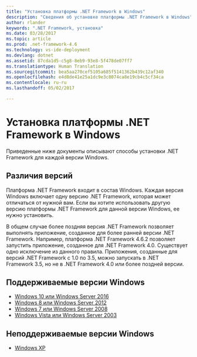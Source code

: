 ```yaml
---
title: "Установка платформы .NET Framework в Windows"
description: "Сведения об установке платформы .NET Framework в Windows"
author: rlander
keywords: ".NET Framework, установка"
ms.date: 03/28/2017
ms.topic: article
ms.prod: .net-framework-4.6
ms.technology: vs-ide-deployment
ms.devlang: dotnet
ms.assetid: 87cda1d5-c5g8-8eb9-93e8-5f478de07ff7
ms.translationtype: Human Translation
ms.sourcegitcommit: bea5aa270cef5105a685f5141362b439c12af340
ms.openlocfilehash: e4d8de41e25a1dc9e3c8074ca8e19cb4c5cf34ca
ms.contentlocale: ru-ru
ms.lasthandoff: 05/02/2017

---
```


# <a name="installing-the-net-framework-on-windows"></a>Установка платформы .NET Framework в Windows

Приведенные ниже документы описывают способы установки .NET Framework для каждой версии Windows.

## <a name="version-differences"></a>Различия версий

Платформа .NET Framework входит в состав Windows. Каждая версия Windows включает одну версию .NET Framework, которая может отличаться от нужной вам. Если вы хотите использовать другую версию платформы .NET Framework для данной версии Windows, ее нужно установить.

В общем случае более поздняя версия .NET Framework позволяет выполнять приложение, созданное для более ранней версии .NET Framework. Например, платформа .NET Framework 4.6.2 позволяет запустить приложение, созданное для .NET Framework 4.0. Существует одно исключение из данного правила. Приложения, созданные для версий .NET Framework с 1.0 по 3.5, можно запускать в .NET Framework 3.5, но не в .NET Framework 4.0 или более поздней версии.

## <a name="supported-windows-versions"></a>Поддерживаемые версии Windows

- [Windows 10 или Windows Server 2016](10.md)
- [Windows 8 или Windows Server 2012](8.md)
- [Windows 7 или Windows Server 2008](7.md)
- [Windows Vista или Windows Server 2003](vista.md)

## <a name="unsupported-windows-versions"></a>Неподдерживаемые версии Windows

- [Windows XP](xp.md)
